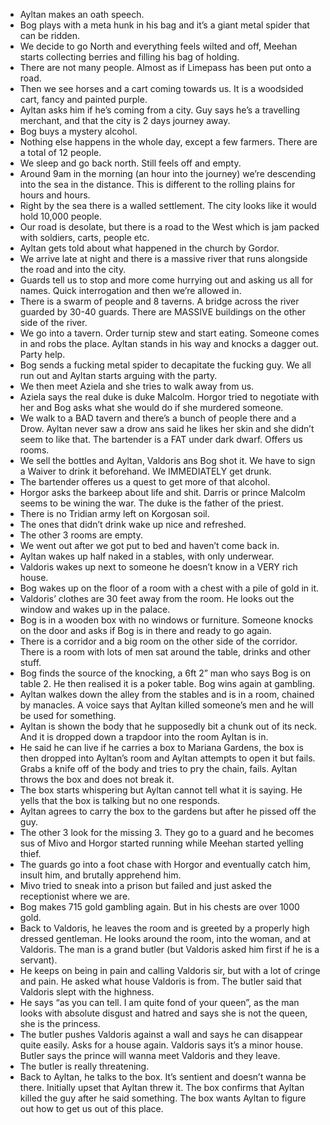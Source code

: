 - Ayltan makes an oath speech.
- Bog plays with a meta hunk in his bag and it’s a giant metal spider that can be ridden.
- We decide to go North and everything feels wilted and off, Meehan starts collecting berries and filling his bag of holding. 
- There are not many people. Almost as if Limepass has been put onto a road.
- Then we see horses and a cart coming towards us. It is a woodsided cart, fancy and painted purple.
- Ayltan asks him if he’s coming from a city. Guy says he’s a travelling merchant, and that the city is 2 days journey away.
- Bog buys a mystery alcohol. 
- Nothing else happens in the whole day, except a few farmers. There are a total of 12 people. 
- We sleep and go back north. Still feels off and empty.
- Around 9am in the morning (an hour into the journey) we’re descending into the sea in the distance. This is different to the rolling plains for hours and hours.
- Right by the sea there is a walled settlement. The city looks like it would hold 10,000 people.
- Our road is desolate, but there is a road to the West which is jam packed with soldiers, carts, people etc. 
- Ayltan gets told about what happened in the church by Gordor.
- We arrive late at night and there is a massive river that runs alongside the road and into the city. 
- Guards tell us to stop and more come hurrying out and asking us all for names. Quick interrogation and then we’re allowed in.
- There is a swarm of people and 8 taverns. A bridge across the river guarded by 30-40 guards. There are MASSIVE buildings on the other side of the river.
- We go into a tavern. Order turnip stew and start eating. Someone comes in and robs the place. Ayltan stands in his way and knocks a dagger out. Party help. 
- Bog sends a fucking metal spider to decapitate the fucking guy. We all run out and Ayltan starts arguing with the party. 
- We then meet Aziela and she tries to walk away from us. 
- Aziela says the real duke is duke Malcolm. Horgor tried to negotiate with her and Bog asks what she would do if she murdered someone.
- We walk to a BAD tavern and there’s a bunch of people there and a Drow. Ayltan never saw a drow ans said he likes her skin and she didn’t seem to like that. The bartender is a FAT under dark dwarf. Offers us rooms.
- We sell the bottles and Ayltan, Valdoris ans Bog shot it. We have to sign a Waiver to drink it beforehand. We IMMEDIATELY get drunk. 
- The bartender offeres us a quest to get more of that alcohol.
-  Horgor asks the barkeep about life and shit. Darris or prince Malcolm seems to be wining the war. The duke is the father of the priest. 
- There is no Tridian army left on Korgosan soil. 
- The ones that didn’t drink wake up nice and refreshed. 
- The other 3 rooms are empty. 
- We went out after we got put to bed and haven’t come back in. 
- Ayltan wakes up half naked in a stables, with only underwear. 
- Valdoris wakes up next to someone he doesn’t know in a VERY rich house. 
- Bog wakes up on the floor of a room with a chest with a pile of gold in it. 
- Valdoris’ clothes are 30 feet away from the room. He looks out the window and wakes up in the palace.
- Bog is in a wooden box with no windows or furniture. Someone knocks on the door and asks if Bog is in there and ready to go again. 
- There is a corridor and a big room on the other side of the corridor. There is a room with lots of men sat around the table, drinks and other stuff. 
- Bog finds the source of the knocking, a 6ft 2” man who says Bog is on table 2. He then realised it is a poker table. Bog wins again at gambling. 
- Ayltan walkes down the alley from the stables and is in a room, chained by manacles. A voice says that Ayltan killed someone’s men and he will be used for something. 
- Ayltan is shown the body that he supposedly bit a chunk out of its neck. And it is dropped down a trapdoor into the room Ayltan is in. 
- He said he can live if he carries a box to Mariana Gardens, the box is then dropped into Ayltan’s room and Ayltan attempts to open it but fails. Grabs a knife off of the body and tries to pry the chain, fails. Ayltan throws the box and does not break it. 
- The box starts whispering but Ayltan cannot tell what it is saying. He yells that the box is talking but no one responds. 
- Ayltan agrees to carry the box to the gardens but after he pissed off the guy. 
- The other 3 look for the missing 3. They go to a guard and he becomes sus of Mivo and Horgor started running while Meehan started yelling thief. 
- The guards go into a foot chase with Horgor and eventually catch him, insult him, and brutally apprehend him. 
- Mivo tried to sneak into a prison but failed and just asked the receptionist where we are. 
- Bog makes 715 gold gambling again. But in his chests are over 1000 gold. 
- Back to Valdoris, he leaves the room and is greeted by a properly high dressed gentleman. He looks around the room, into the woman, and at Valdoris. The man is a grand butler (but Valdoris asked him first if he is a servant). 
- He keeps on being in pain and calling Valdoris sir, but with a lot of cringe and pain. He asked what house Valdoris is from. The butler said that Valdoris slept with the highness.
- He says “as you can tell. I am quite fond of your queen”, as the man looks with absolute disgust and hatred and says she is not the queen, she is the princess. 
- The butler pushes Valdoris against a wall and says he can disappear quite easily. Asks for a house again. Valdoris says it’s a minor house. Butler says the prince will wanna meet Valdoris and they leave.
- The butler is really threatening. 
- Back to Ayltan, he talks to the box. It’s sentient and doesn’t wanna be there. Initially upset that Ayltan threw it. The box confirms that Ayltan killed the guy after he said something. The box wants Ayltan to figure out how to get us out of this place.